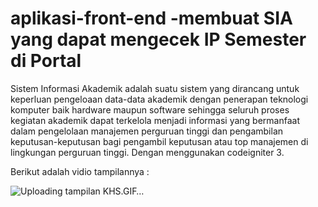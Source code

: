 # aplikasi-front-end -membuat SIA yang dapat mengecek IP Semester di Portal
Sistem Informasi Akademik adalah suatu sistem yang dirancang untuk keperluan pengeloaan data-data akademik dengan penerapan teknologi komputer baik hardware maupun software sehingga seluruh proses kegiatan akademik dapat terkelola menjadi informasi yang bermanfaat dalam pengelolaan manajemen perguruan tinggi dan pengambilan keputusan-keputusan bagi pengambil keputusan atau top manajemen di lingkungan perguruan tinggi. Dengan menggunakan codeigniter 3.

Berikut adalah vidio tampilannya :

![Uploading tampilan KHS.GIF…]()
